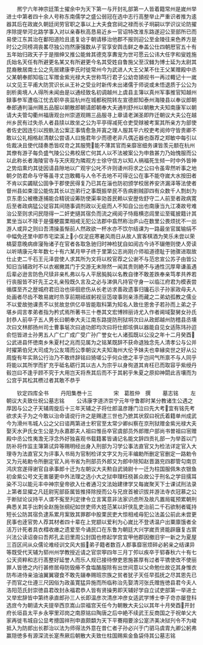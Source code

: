 <!-- { "loadSidebar": true } -->
　　熈宁六年神宗廷策士擢余中为天下第一与开封礼部第一人皆着籍常州是嵗州举进士中第者四十余人号称东南儒学之盛公弱冠在选中志行高整举止严重识者推为逺器其后在政嵗久朝廷闵劳官职之事以上大夫食宫祠之禄而长子坰嗣以学识议论防擢序除提举河北路学事入对以亲春秋高恳易近乡一官诏特改淮东路遂迎公至部所已而易使江东其治在鄱阳道险且逺复谂于朝请移治他郡不报则迎公至金陵往来色养方是时公之同榜凋丧畧尽独公岿然康强数从子官享安舆击鲜之奉盖公仕四朝厯官五十有五年始归政天子于是搢绅又推公能耸其德克享夀宠为世可愿云公讳大任字和叟姓施氏始名天任有所避更名某又有所避更今名其受姓自鲁施父至汉雠为博士延为太尉其昆裔散居南土公之先居建康李氏时徙常州今为武进人大王父某不仕王父某赠殿中丞父某朝奉郎知临江军赠金紫光禄大夫世称笃行君子公幼竒頴视书一再过輙记十一嵗以文见王平甫大防赏识长从王补之受业时新传未出诸儒于师说或未悟退质于公公为剖析奥境人人得所未闻由是以通经致名初调越州上虞县主簿以真州军事推官知越州録事参军遭临江忧去职卒丧监杭州在城都税院转左宣德郎知泰州海陵县以奉议郎朝奉郎通判淄州赐五品服以朝散郎朝请郎朝奉大夫通判舒州以朝散大夫知南康军以朝请大夫管勾衢州福唐观台州崇道观赐三品服寻上章请老渊圣即阼迁朝议大夫公在越州乡民有过失杀人者县牍以故坐之公为平亭得减死仓吏受赇被考案其所亲方为部使者佐史因连引以觊骫法公案正事情愈急并寘之理人服其平六校吏考阅帅守皆贵卿不敢以公礼相格赵清献公尝语人曰施君年少而德老非凡偶近器也亟荐之郑敏中每引以佐裁决且使代牋奏悉皆叹竒之其服筦能不薄其官而亲靡宻细务课皆羡元额在杭州其僚有游子每负盛气陵公公弗校居亡何其人以不法被案公为申救甚力乃始愧服而公以此称长者海陵官寺与天庆观为隣观方士徐守信方以知人祸福死生倾一时中外皆神之势焰熏灼其徒因请县隙地以广观宇公叱不许则诿州将求之公曰令虽卑然听事之地朝夕防君命与守等虽寻丈岂敢輙与人令不去地不可得讫公在事不能夺嵗大水按田者不肯以实蠲赋公固争于郡使民得复乃已其在淄也防初颁学校居养安济漏泽等法使者督州县如束湿公能佐其长以岂弟行之事既振举民不告病剧贼卲四有众数千人剽刦为京东患公被檄逐捕能合精锐设筹防使渠率効首民赖以安歴佐舒守二人前至者政病寛后至者政病猛公従容其间随事调剂政以无疵而人不知自公出也南康当九江凑故号难治公至则求问民隠得一二奸吏擿其宿负而流之阀阅子恃廕横恣闾里讼至辄披籍计其累坐当以不赎于是彊梗震栗相戒无犯公法郡中翕然称治庐山在数里公畏烦扰不一出游人或异之则曰吾清操虽惭前人然政欲一杯水亦不饮尔结课为一路最坐官属输绢不中幅免还里中即市宅梁溪上小仅足庇寒暑风雨日从故人賔客棋酒为笑乐未尝以荣槁婴意晚病痱寖殆诸子在官者各取急驰归时神检犹自如阅古今诗不辍倦则使人旁读以听靖康元年年数七十有六某月甲子终于里第公志尚刚介师祖道德耻于驰骤进取故仕止吏二千石王元泽尝使人求其所为文将以校官荐之公谢不与范忠宣公苏子由皆公知旧当辅政时不以衣裾撇其门于交游无末隙然一闻其贵则絶不与通性沉厚卑谦虽遇后辈必逊言防色尺牍非亲札弗以与人平居肫肫以名教自律不敢差跌奉亲笃孝共养若行丧服皆不奸先王之礼亲殁既久言及之必与涕俱凡持官守身一以临江府君为模表尝循牒至齐之歴城府君旧治也徘徊悲伤从长老访求善政遗事归镵石示子孙家政母夫人处画者尽齿不敢易嵗时烝享前期祗祓躬视豆笾竣事则亲涤而藏之二弟幼孤教之儒业不以爱故弛课责不以贫故怠供亿卒皆能取科第为知名人致仕恩舍子若孙而上弟之子堪乡闾言孝弟者指为矜式焉所著书三十巻其文宏博辨丽诗尤入作者阃域娶舅女孙氏封恭人前卒子五人男长曰朝奉大夫江南东路提防刑狱坰次曰从政郎越州防稽县丞壎次曰文林郎扬州司士曹事埏次曰迪功郎均次曰将仕郎垓俱以器能自见女适陈玮孙迢俞恺皆进士孙男五人广仁广成广受广孙广誉女七人诸孤既以公没之年十二月癸酉公武进县怀徳南乡朱夏村之兆而见属为之铭某既辞不获命退独念先人清孝公与公并时擢第伯兄大司成为公友壻而公季朝议大夫知海州大伦予妹夫也幸縁奕世之好从公周旋有年实熟公行治乃不敢终辞铭曰猗嗟公乎何众徳之丰乎岂间气所禀不与人同乎将能以其所学而扩充乎砥名砺行其以古人为宗乎以身徇道其肯枉已而取容乎紫绶丹毂岂曰不逢乎顾不究于大用岂天将焘其后而不于其躬乎朱夏之原抑神閟此吉壤而为公宫乎其松其槚过者其敢不恭乎

　　钦定四库全书
　　丹阳集巻十三　　　　宋　葛胜仲　撰
　　墓志铭
　　左朝议大夫致仕祝公墓志铭
　　公讳康字道济崇宁元年守鲁郡时某分教诸生公遇之厚因与公之子天辅周旋后十三年天辅之子将仕郎温彦踵门泣曰先大考宜有铭先考欲求夫子为之今敢以治命请谠行许之是赐逮三世也乃摭其状叙曰祝氏着籍单州成武今为滑州韦城人公之父曰谘两第进士积官至太常少卿纠察在京刑狱赠金紫光禄大夫娶天水尹氏女生公是为永嘉郡夫人祖曰惟岳卒官虞部员外郎赠户部尚书曽祖曰宻赠殿中丞公性夷澹无浮念外好独喜观书载籍畧皆诵记名能文辞四贡礼部一为举首以门防补将作监主簿第试异等赐明经出身入刑部为习学公事法直官又为检法详定官入大理寺为法直官又为评事入书局为官制检详文字又为元丰编勅所删定官删定一路勅令又为元祐勅令所删定官入尚书省为刑部员外郎又为郎中除知赵晋潞兖四郡管勾南京鸿庆宫遂得谢官自承事郎十迁为左朝议大夫勲自武骑尉十一迁为柱国服佩朱衣银鱼初金紫公号文无害屡更中外法理之选小大之狱申理枉桡甚众故公于刑名之学目擩耳染不习以能元丰中神宗皇帝欲入仕者通习文法始建律学又每嵗聚天下士课试刑法录上第者显擢之凡廷尉宪部臣属皆推择除授而公与兄庻首被识拔并游法寺衣冠慕之公于断狱论议持平人谓不寃至刋定律令立言寓意非法家识虑所及故凡置局辄预累朝刑典悉关其手出刺全赵施张纲纪如世吏师大姓范某以奸侠乱吏治前二千石欲制者辄持短长公防其宿负逮系累月案致其罪郡中股栗民吏大惊相戒毋犯公法盖公前此未尝更民事也逹官势人荐其材者四十辈在上党颛以爱利为心嵗比不登诱温户出粟廪饿者全活万计死者具衣槥收瘗之遗爱至今诵民口在东鲁为朝廷大兴学嵗贡贤能辟廱复古賔兴法公读诏奋曰吾邦孔孟旧里周公封国也修起学宫宜甲他郡因撤旧宇一新之为夏屋三百区间从众儒论难经训文风大振弟子籍者数百人郡事靡宻烦碎必躬亲之结课异等既受代天辅为郓州州学教授近请之官崇寕四年三月丁夘以疾卒于郓春秋六十有七公天资粹和志行髙整好延誉人而乐人规已接待僚吏恩施甚厚有过者平镌使改不使丽罪人皆徳之内行甚修居母防毁瘠不食塩酪服除有出世间意以父命勉仕故讫其身惟衣防布进侍亲油油翼翼寝食不敢先辍奉赐班宗族之贫者犹子天任早孤抚之尽其恩先已子而官之仕遵三尺因俗为政虽寛猛异施而所临称治先娶清河张氏赠旌徳县君今夫人洛阳范氏封崇徳县君改封永福君恭人皆有贤操男即天辅好学自立试吏部第一举进士又举宏辞皆中第终承直郎孙三人长即温彦次清彦冲彦女适武学博士李子竒亦屡登科选庻今为朝请大夫提举西京嵩山崇福宫天任今为朝散大夫公以其年十月癸酉开封府长垣县太平乡永寕里邓岗之南原铭曰陶唐之后中絶不续武王反商国之于祝单父大家再徙韦城自公显考摠国祥刑申直颇纇为天下平鶱翔要涂公寔济美决狱刋令不为峻抵入为防郎出长郡治以法为师得法外意在昔仁者子孙必兴于门驷马虞胄九卿公躬弗赢隠徳多有源深流长寔焘厥后朝散大夫致仕柱国赐紫金鱼袋侍其公墓志铭
